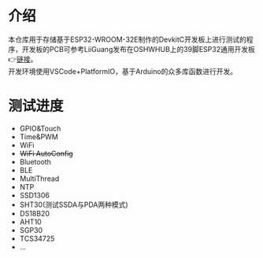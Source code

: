 # 介绍
本仓库用于存储基于ESP32-WROOM-32E制作的DevkitC开发板上进行测试的程序，开发板的PCB可参考LiiGuang发布在OSHWHUB上的39脚ESP32通用开发板👉[链接](https://oshwhub.com/LiiGuang/esp32-wroom-32d-typec_copy_copy)。  
开发环境使用VSCode+PlatformIO，基于Arduino的众多库函数进行开发。
# 测试进度
+ GPIO&Touch
+ Time&PWM
+ WiFi
+ ~~WiFi AutoConfig~~
+ Bluetooth
+ BLE
+ MultiThread
+ NTP
+ SSD1306
+ SHT30(测试SSDA与PDA两种模式)
+ DS18B20
+ AHT10
+ SGP30
+ TCS34725
+ ...
